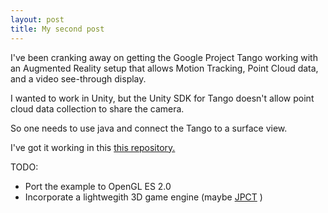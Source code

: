 ```yaml
---
layout: post
title: My second post
---
```



I've been cranking away on getting the Google Project Tango working with an Augmented Reality setup that allows Motion Tracking, Point Cloud data, and a video see-through display.

I wanted to work in Unity, but the Unity SDK for Tango doesn't allow point cloud data collection to share the camera.

So one needs to use java and connect the Tango to a surface view.

I've got it working in this [this repository.](https://github.com/stevehenderson/TangoAugmentedRealityTest2)

TODO:

* Port the example to OpenGL ES 2.0
* Incorporate a lightwegith 3D game engine (maybe [JPCT](http://www.jpct.net) )
